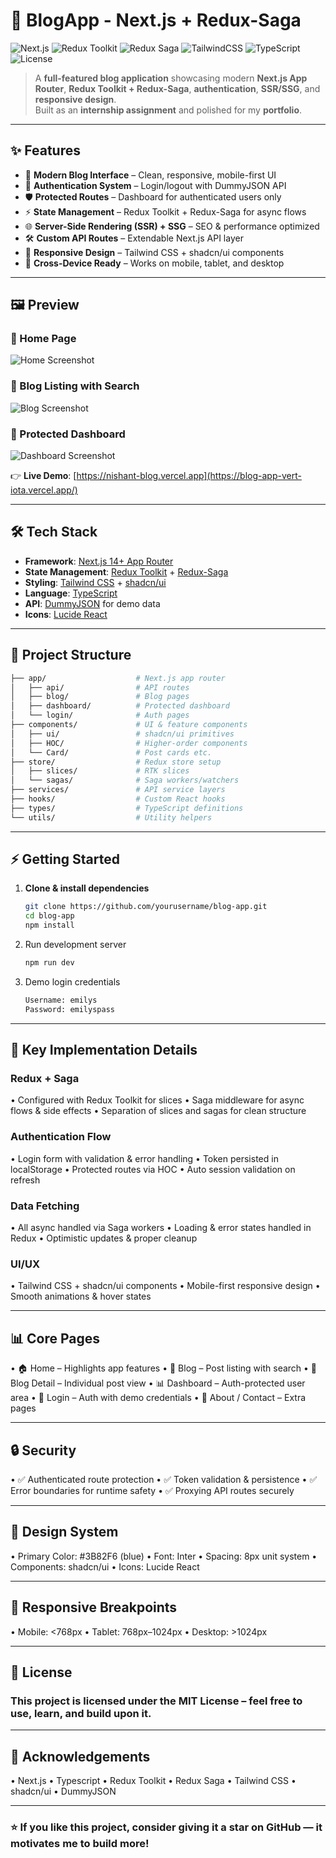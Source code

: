 # 🚀 BlogApp - Next.js + Redux-Saga

![Next.js](https://img.shields.io/badge/Next.js-14+-black?logo=next.js)
![Redux Toolkit](https://img.shields.io/badge/Redux%20Toolkit-RTK-purple?logo=redux)
![Redux Saga](https://img.shields.io/badge/Redux%20Saga-Side%20Effects-green)
![TailwindCSS](https://img.shields.io/badge/TailwindCSS-3.x-38B2AC?logo=tailwind-css)
![TypeScript](https://img.shields.io/badge/TypeScript-5.x-3178C6?logo=typescript)
![License](https://img.shields.io/badge/License-MIT-blue)

> A **full-featured blog application** showcasing modern **Next.js App Router**, **Redux Toolkit + Redux-Saga**, **authentication**, **SSR/SSG**, and **responsive design**.  
> Built as an **internship assignment** and polished for my **portfolio**.

---

## ✨ Features

- 📰 **Modern Blog Interface** – Clean, responsive, mobile-first UI  
- 🔐 **Authentication System** – Login/logout with DummyJSON API  
- 🛡 **Protected Routes** – Dashboard for authenticated users only  
- ⚡ **State Management** – Redux Toolkit + Redux-Saga for async flows  
- 🌐 **Server-Side Rendering (SSR) + SSG** – SEO & performance optimized  
- 🛠 **Custom API Routes** – Extendable Next.js API layer  
- 🎨 **Responsive Design** – Tailwind CSS + shadcn/ui components  
- 📱 **Cross-Device Ready** – Works on mobile, tablet, and desktop  

---

## 🖼 Preview

### 🔹 Home Page
![Home Screenshot](./screenshots/home.png)

### 🔹 Blog Listing with Search
![Blog Screenshot](./screenshots/blog.png)

### 🔹 Protected Dashboard
![Dashboard Screenshot](./screenshots/dashboard.png)

👉 **Live Demo**: [https://nishant-blog.vercel.app](https://blog-app-vert-iota.vercel.app/)

---

## 🛠 Tech Stack

- **Framework**: [Next.js 14+ App Router](https://nextjs.org/)  
- **State Management**: [Redux Toolkit](https://redux-toolkit.js.org/) + [Redux-Saga](https://redux-saga.js.org/)  
- **Styling**: [Tailwind CSS](https://tailwindcss.com/) + [shadcn/ui](https://ui.shadcn.com/)  
- **Language**: [TypeScript](https://www.typescriptlang.org/)  
- **API**: [DummyJSON](https://dummyjson.com/) for demo data  
- **Icons**: [Lucide React](https://lucide.dev/)  

---

## 📂 Project Structure

```bash
├── app/                    # Next.js app router
│   ├── api/                # API routes
│   ├── blog/               # Blog pages
│   ├── dashboard/          # Protected dashboard
│   └── login/              # Auth pages
├── components/             # UI & feature components
│   ├── ui/                 # shadcn/ui primitives
│   ├── HOC/                # Higher-order components
│   └── Card/               # Post cards etc.
├── store/                  # Redux store setup
│   ├── slices/             # RTK slices
│   └── sagas/              # Saga workers/watchers
├── services/               # API service layers
├── hooks/                  # Custom React hooks
├── types/                  # TypeScript definitions
└── utils/                  # Utility helpers
```

---

## ⚡ Getting Started

1. **Clone & install dependencies**
   ```bash
   git clone https://github.com/yourusername/blog-app.git
   cd blog-app
   npm install
   ```
2.	Run development server
    ```bash
    npm run dev
    ```
3.	Demo login credentials
  	```bash
    Username: emilys
    Password: emilyspass
    ```

---


## 🔑 Key Implementation Details

### Redux + Saga
• Configured with Redux Toolkit for slices
• Saga middleware for async flows & side effects
• Separation of slices and sagas for clean structure

### Authentication Flow
• Login form with validation & error handling
• Token persisted in localStorage
• Protected routes via HOC
• Auto session validation on refresh

### Data Fetching
• All async handled via Saga workers
• Loading & error states handled in Redux
• Optimistic updates & proper cleanup

### UI/UX
• Tailwind CSS + shadcn/ui components
• Mobile-first responsive design
• Smooth animations & hover states

---

## 📊 Core Pages
• 🏠 Home – Highlights app features
• 📰 Blog – Post listing with search
• 📝 Blog Detail – Individual post view
• 📊 Dashboard – Auth-protected user area
• 🔑 Login – Auth with demo credentials
• 📖 About / Contact – Extra pages

---

## 🔒 Security
• ✅ Authenticated route protection
• ✅ Token validation & persistence
• ✅ Error boundaries for runtime safety
• ✅ Proxying API routes securely

---


## 🎨 Design System
• Primary Color: #3B82F6 (blue)
• Font: Inter
• Spacing: 8px unit system
• Components: shadcn/ui
• Icons: Lucide React

---

## 📱 Responsive Breakpoints
• Mobile: <768px
• Tablet: 768px–1024px
• Desktop: >1024px

---

## 📝 License

### This project is licensed under the MIT License – feel free to use, learn, and build upon it.

---

## 🙌 Acknowledgements
• Next.js
• Typescript
• Redux Toolkit
• Redux Saga
• Tailwind CSS
• shadcn/ui
• DummyJSON

---

### ⭐ If you like this project, consider giving it a star on GitHub — it motivates me to build more!
